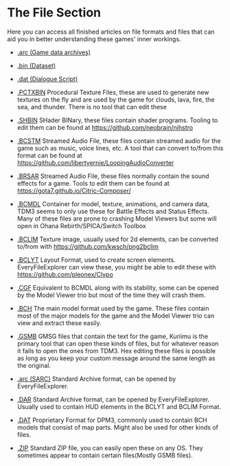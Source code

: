 # The File Section
Here you can access all finished articles on file formats and files that can aid you in better understanding these games' inner workings.

- [.arc (Game data archives)](./arc.md)

- [.bin (Dataset)](./Dataset.md)

- [.dat (Dialogue Script)](./script.md)

- [.PCTXBIN]()
Procedural Texture Files, these are used to generate new
textures on the fly and are used by the game for clouds, lava,
fire, the sea, and thunder. There is no tool that can edit these

-  [.SHBIN](http://3dbrew.org/wiki/SHBIN)
SHader BINary, these files contain shader programs. Tooling to edit them
can be found at https://github.com/neobrain/nihstro

- [.BCSTM](https://www.3dbrew.org/wiki/BCSTM)
Streamed Audio File, these files contain streamed audio for the
game such as music, voice lines, etc. A tool that can convert to/from
this format can be found at https://github.com/libertyernie/LoopingAudioConverter

- [.BRSAR](https://www.3dbrew.org/wiki/BCSAR)
Streamed Audio File, these files normally contain the sound effects
for a game. Tools to edit them can be found at https://gota7.github.io/Citric-Composer/

- [.BCMDL](https://www.3dbrew.org/wiki/CGFX)
Container for model, texture, animations, and camera data, TDM3 seems to 
only use these for Battle Effects and Status Effects. Many of these files are 
prone to crashing Model Viewers but some will open in Ohana Rebirth/SPICA/Switch Toolbox

- [.BCLIM]()
Texture image, usually used for 2d elements, can be converted to/from with
https://github.com/kwsch/png2bclim

- [.BCLYT](https://www.3dbrew.org/wiki/CLYT_format)
Layout Format, used to create screen elements. EveryFileExplorer can view these, you might be able to edit these with https://github.com/pleonex/Clypo

- [.CGF]()
Equivalent to BCMDL along with its stability, some can be opened by the Model Viewer
trio but most of the time they will crash them.

- [.BCH]()
The main model format used by the game. These files contain most of the major models
for the game and the Model Viewer trio can view and extract these easily.

- [.GSMB]()
GMSG files that contain the text for the game, Kuriimu is the primary tool that can
open these kinds of files, but for whatever reason it fails to open the ones from TDM3.
Hex editing these files is possible as long as you keep your custom message around the
same length as the original.

- [.arc (SARC)]()
Standard Archive format, can be opened by EveryFileExplorer.

- [.DAR](https://3dbrew.org/wiki/DARC)
Standard Archive format, can be opened by EveryFileExplorer. Usually used to contain HUD elements in the BCLYT and
BCLIM Format.

- [.DAT]()
Proprietary Format for DPM3, commonly used to contain BCH models that consist of map parts.
Might also be used for other kinds of files.

- [.ZIP]()
Standard ZIP file, you can easily open these on any OS. They sometimes appear to contain
certain files(Mostly GSMB files).
